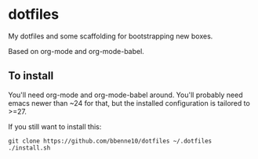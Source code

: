# dotfiles

My dotfiles and some scaffolding for bootstrapping new boxes.

Based on org-mode and org-mode-babel.

## To install

You'll need org-mode and org-mode-babel around. 
You'll probably need emacs newer than ~24 for that, but the installed configuration is tailored to >=27.

If you still want to install this:

    git clone https://github.com/bbenne10/dotfiles ~/.dotfiles
    ./install.sh
